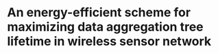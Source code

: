 # An energy-efficient scheme for maximizing data aggregation tree lifetime in wireless sensor network
